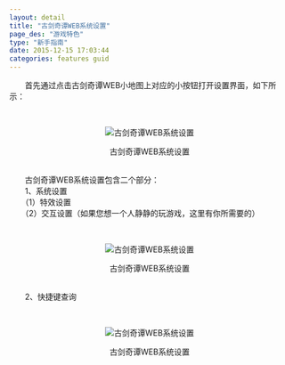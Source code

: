 ```yaml
---
layout: detail
title: "古剑奇谭WEB系统设置"
page_des: "游戏特色"
type: "新手指南"
date: 2015-12-15 17:03:44
categories: features guid
---
```



<p>　　首先通过点击古剑奇谭WEB小地图上对应的小按钮打开设置界面，如下所示：</p><p>&nbsp;</p><p style="TEXT-ALIGN: center"><img title="古剑奇谭WEB系统设置" alt="古剑奇谭WEB系统设置" src="http://dev.36b.me/current/gjqt/img/resource/101-1.jpg"/></p><p style="TEXT-ALIGN: center">古剑奇谭WEB系统设置</p><p><br/>　　古剑奇谭WEB系统设置包含二个部分：<br/>　　1、系统设置<br/>　　（1）特效设置<br/>　　（2）交互设置（如果您想一个人静静的玩游戏，这里有你所需要的）</p><p>&nbsp;</p><p style="TEXT-ALIGN: center"><img title="古剑奇谭WEB系统设置" alt="古剑奇谭WEB系统设置" src="http://dev.36b.me/current/gjqt/img/resource/101-2.jpg"/></p><p style="TEXT-ALIGN: center">古剑奇谭WEB系统设置</p><p><br/>　　2、快捷键查询</p><p>&nbsp;</p><p style="TEXT-ALIGN: center"><img title="古剑奇谭WEB系统设置" alt="古剑奇谭WEB系统设置" src="http://dev.36b.me/current/gjqt/img/resource/101-3.jpg"/></p><p style="TEXT-ALIGN: center">古剑奇谭WEB系统设置</p>